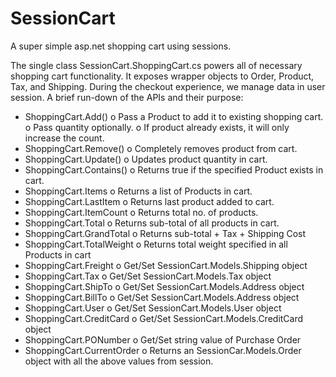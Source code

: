 SessionCart
===========

A super simple asp.net shopping cart using sessions.

The single class SessionCart.ShoppingCart.cs powers all of necessary shopping cart functionality. It exposes wrapper objects to Order, Product, Tax, and Shipping. During the checkout experience, we manage data in user session. A brief run-down of the APIs and their purpose:

-	ShoppingCart.Add()
o	Pass a Product to add it to existing shopping cart.
o	Pass quantity optionally.
o	If product already exists, it will only increase the count.
-	ShoppingCart.Remove()
o	Completely removes product from cart.
-	ShoppingCart.Update()
o	Updates product quantity in cart.
-	ShoppingCart.Contains()
o	Returns true if the specified Product exists in cart.
-	ShoppingCart.Items
o	Returns a list of Products in cart.
-	ShoppingCart.LastItem
o	Returns last product added to cart.
-	ShoppingCart.ItemCount
o	Returns total no. of products.
-	ShoppingCart.Total
o	Returns sub-total of all products in cart.
-	ShoppingCart.GrandTotal
o	Returns sub-total + Tax + Shipping Cost
-	ShoppingCart.TotalWeight
o	Returns total weight specified in all Products in cart
-	ShoppingCart.Freight
o	Get/Set SessionCart.Models.Shipping object
-	ShoppingCart.Tax
o	Get/Set SessionCart.Models.Tax object
-	ShoppingCart.ShipTo
o	Get/Set SessionCart.Models.Address object
-	ShoppingCart.BillTo
o	Get/Set SessionCart.Models.Address object
-	ShoppingCart.User
o	Get/Set SessionCart.Models.User object
-	ShoppingCart.CreditCard
o	Get/Set SessionCart.Models.CreditCard object
-	ShoppingCart.PONumber
o	Get/Set string value of Purchase Order
-	ShoppingCart.CurrentOrder
o	Returns an SessionCar.Models.Order object with all the above values from session.
